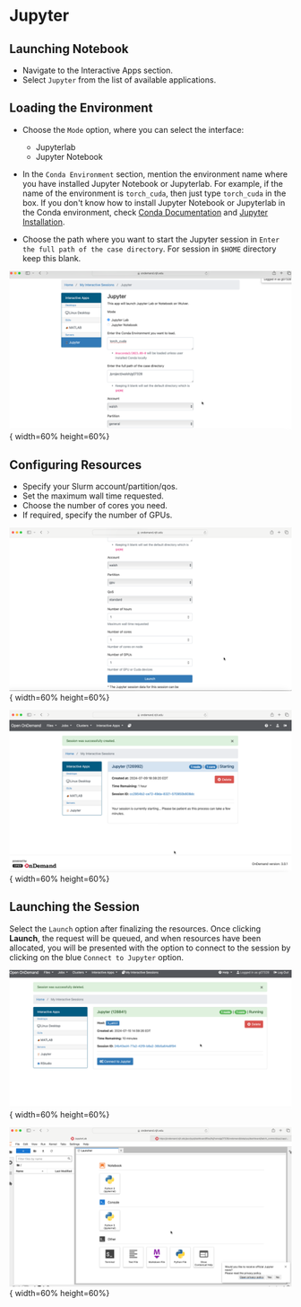 # Jupyter

## Launching Notebook

* Navigate to the Interactive Apps section.
* Select `Jupyter` from the list of available applications.

## Loading the Environment 

* Choose the `Mode` option, where you can select the interface:
    - Jupyterlab 
    - Jupyter Notebook

* In the `Conda Environment` section, mention the environment name where you have installed Jupyter Notebook or Jupyterlab. For example, if the name of the environment is `torch_cuda`, then just type `torch_cuda` in the box. If you don't know how to install Jupyter Notebook or Jupyterlab in the Conda environment, check [Conda Documentation](conda.md) and [Jupyter Installation](jupyter.md).

* Choose the path where you want to start the Jupyter session in `Enter the full path of the case directory`. For session in `$HOME` directory keep this blank. 

![jupyter1](../../assets/ondemand/jupyter1.png){ width=60% height=60%}

## Configuring Resources

* Specify your Slurm account/partition/qos.
* Set the maximum wall time requested.
* Choose the number of cores you need.
* If required, specify the number of GPUs.

![jupyter2](../../assets/ondemand/jupyter2.png){ width=60% height=60%}

![jupyter3](../../assets/ondemand/jupyter3.png){ width=60% height=60%}


## Launching the Session

Select the `Launch` option after finalizing the resources. Once clicking **Launch**, the request will be queued, and when resources have been allocated, you will be presented with the option to connect to the session by clicking on the blue `Connect to Jupyter` option.

![jupyter4](../../assets/ondemand/jupyter4.png){ width=60% height=60%}

![jupyter5](../../assets/ondemand/jupyter5.png){ width=60% height=60%}

